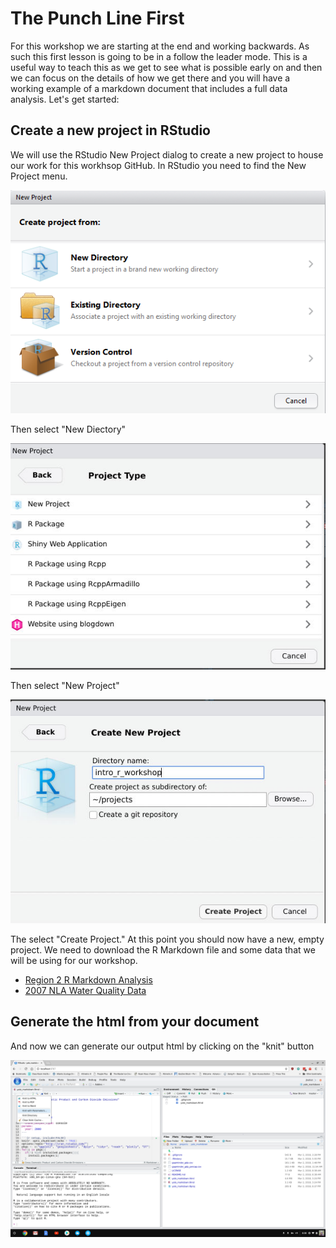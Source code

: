 

# The Punch Line First

For this workshop we are starting at the end and working backwards.  As such this first lesson is going to be in a follow the leader mode.  This is a useful way to teach this as we get to see what is possible early on and then we can focus on the details of how we get there and you will have a working example of a markdown document that includes a full data analysis.  Let's get started:

## Create a new project in RStudio

We will use the RStudio New Project dialog to create a new project to house our work for this workhsop GitHub.  In RStudio you need to find the New Project menu.

![rstudio_proj1](figures/rstudio_proj1.png)

Then select "New Diectory"

![new directory](figures/rstudio_project_new.jpg)


Then select "New Project"

![rstudio_proj1](figures/rstudio_project_new2.jpg)

The select "Create Project."  At this point you should now have a new, empty project.  We need to download the R Markdown file and some data that we will be using for our workshop.  

- [Region 2 R Markdown Analysis](https://raw.githubusercontent.com/jhollist/region2_r/master/lessons/region2_nla_analysis.Rmd)
- [2007 NLA Water Quality Data](https://www.epa.gov/sites/production/files/2014-10/nla2007_chemical_conditionestimates_20091123.csv)

## Generate the html from your document

And now we can generate our output html by clicking on the "knit" button

![rstudio_knit](figures/rstudio_knit.png)
